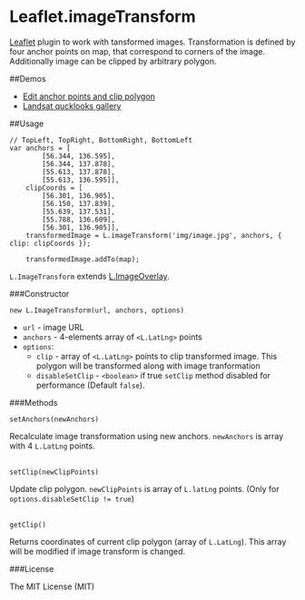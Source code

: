 Leaflet.imageTransform
======================

[Leaflet](http://leafletjs.com/) plugin to work with tansformed images. Transformation is defined by four anchor points on map, that correspond to corners of the image. Additionally image can be clipped by arbitrary polygon.

##Demos

  * [Edit anchor points and clip polygon](http://scanex.github.io/Leaflet.imageTransform/examples/Editing.html)
  * [Landsat qucklooks gallery](http://scanex.github.io/Leaflet.imageTransform/examples/Landsat8.html)


##Usage

```
// TopLeft, TopRight, BottomRight, BottomLeft
var anchors = [
        [56.344, 136.595], 
        [56.344, 137.878],
        [55.613, 137.878],
        [55.613, 136.595]],
    clipCoords = [
        [56.301, 136.905],
        [56.150, 137.839],
        [55.639, 137.531],
        [55.788, 136.609],
        [56.301, 136.905]],
    transformedImage = L.imageTransform('img/image.jpg', anchors, { clip: clipCoords });
    
    transformedImage.addTo(map);
```

`L.ImageTransform` extends [L.ImageOverlay](http://leafletjs.com/reference.html#imageoverlay).

###Constructor

```
new L.ImageTransform(url, anchors, options)
```
  * `url` - image URL
  * `anchors` - 4-elements array of `<L.LatLng>` points
  * `options`:
    * `clip` - array of `<L.LatLng>` points to clip transformed image. This polygon will be transformed along with image tranformation
    * `disableSetClip` - `<boolean>` if true `setClip` method disabled for performance (Default `false`).

###Methods

```
setAnchors(newAnchors)
```
Recalculate image transformation using new anchors. `newAnchors` is array with 4 `L.LatLng` points.
<br><br>

```
setClip(newClipPoints)
```
Update clip polygon. `newClipPoints` is array of `L.latLng` points.
(Only for `options.disableSetClip != true`)
<br><br>

```
getClip()
```
Returns coordinates of current clip polygon (array of `L.LatLng`). This array will be modified if image transform is changed.

###License

The MIT License (MIT)